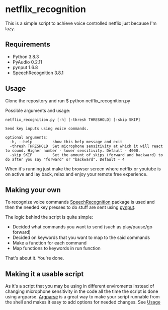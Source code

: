 # netflix_recognition

This is a simple script to achieve voice controlled netflix just because I'm lazy.

## Requirements
* Python 3.8.3
* PyAudio           0.2.11
* pynput            1.6.8
* SpeechRecognition 3.8.1

## Usage
Clone the repository and run $ python netflix_recognition.py

Possible arguments and usage:
```
netflix_recognition.py [-h] [-thresh THRESHOLD] [-skip SKIP]

Send key inputs using voice commands.

optional arguments:
  -h, --help         show this help message and exit
  -thresh THRESHOLD  Set microphone sensitivity at which it will react to sound. Higher number - lower sensitivity. Default - 4000.
  -skip SKIP         Set the amount of skips (forward and backward) to do after you say "forward" or "backward". Default - 4
```
When it's running just make the browser screen where netflix or youtube is on active and lay back, relax and enjoy your remote free experience.

## Making your own
To recognize voice commands [SpeechRecognition](https://pypi.org/project/SpeechRecognition/2.1.3/) package is used and then the needed key presses to do stuff are sent using [pynput](https://pypi.org/project/pynput/). 

The logic behind the script is quite simple:
* Decided what commands you want to send (such as play/pause/go forward)
* Decided on keywords that you want to map to the said commands
* Make a function for each command 
* Map functions to keywords in run function

That's about it. You're done.

## Making it a usable script
As it's a script that you may be using in different enviroments instead of changing microphone sensitivity in the code all the time the script is done using argparse. [Argparse](https://pypi.org/project/argparse/) is a great way to make your script runnable from the shell and makes it easy to add options for needed changes. See [Usage](##Usage)

